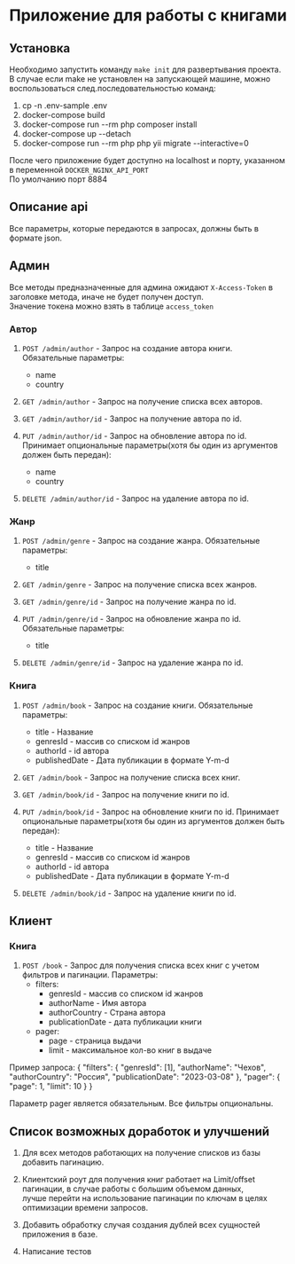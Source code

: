 # Приложение для работы с книгами

## Установка
Необходимо запустить команду ````make init```` для развертывания проекта. <br>В случае если make не установлен на запускающей машине,
можно воспользоваться след.последовательностью команд:
1. cp -n .env-sample .env
2. docker-compose build
3. docker-compose run --rm php composer install
4. docker-compose up --detach
5. docker-compose run --rm php php yii migrate --interactive=0

После чего приложение будет доступно на localhost и порту, указанном в переменной ````DOCKER_NGINX_API_PORT````
<br>По умолчанию порт 8884

## Описание api

Все параметры, которые передаются в запросах, должны быть в формате json.

## Админ

Все методы предназначенные для админа ожидают ````X-Access-Token```` в заголовке метода, иначе не будет получен доступ.<br>
Значение токена можно взять в таблице ````access_token````

### Автор

1. ````POST /admin/author```` - Запрос на создание автора книги. Обязательные параметры:
    - name
    - country 


2. ````GET /admin/author```` - Запрос на получение списка всех авторов.


3. ````GET /admin/author/id```` - Запрос на получение автора по id.


5. ````PUT /admin/author/id```` - Запрос на обновление автора по id. Принимает опциональные параметры(хотя бы один из аргументов должен быть передан):
    - name
    - country


6. ````DELETE /admin/author/id```` - Запрос на удаление автора по id.


### Жанр

1. ````POST /admin/genre```` - Запрос на создание жанра. Обязательные параметры:
    - title


2. ````GET /admin/genre```` - Запрос на получение списка всех жанров.


3. ````GET /admin/genre/id```` - Запрос на получение жанра по id.


5. ````PUT /admin/genre/id```` - Запрос на обновление жанра по id. Обязательные параметры:
    - title


6. ````DELETE /admin/genre/id```` - Запрос на удаление жанра по id.


### Книга

1. ````POST /admin/book```` - Запрос на создание книги. Обязательные параметры:
    - title - Название
    - genresId - массив со списком id жанров
    - authorId - id автора
    - publishedDate - Дата публикации в формате Y-m-d


2. ````GET /admin/book```` - Запрос на получение списка всех книг.


3. ````GET /admin/book/id```` - Запрос на получение книги по id.


5. ````PUT /admin/book/id```` - Запрос на обновление книги по id. Принимает опциональные параметры(хотя бы один из аргументов должен быть передан):
   - title - Название
   - genresId - массив со списком id жанров
   - authorId - id автора
   - publishedDate - Дата публикации в формате Y-m-d


6. ````DELETE /admin/book/id```` - Запрос на удаление книги по id.

## Клиент
### Книга

1. ````POST /book```` - Запрос для получения списка всех книг с учетом фильтров и пагинации. Параметры:
    - filters:
        - genresId - массив со списком id жанров
        - authorName - Имя автора
        - authorCountry - Страна автора
        - publicationDate - дата публикации книги
    - pager:
        - page - страница выдачи
        - limit - максимальное кол-во книг в выдаче

Пример запроса:
{
"filters": {
"genresId": [1],
"authorName": "Чехов",
"authorCountry": "Россия",
"publicationDate": "2023-03-08"
},
"pager": {
"page": 1,
"limit": 10
}
}


Параметр pager является обязательным. Все фильтры опциональны.


## Список возможных доработок и улучшений
1. Для всех методов работающих на получение списков из базы добавить пагинацию.


2. Клиентский роут для получения книг работает на Limit/offset пагинации, в случае работы с большим объемом данных, 
<br>лучше перейти на использование пагинации по ключам в целях оптимизации времени запросов.


3. Добавить обработку случая создания дублей всех сущностей приложения в базе.


4. Написание тестов

